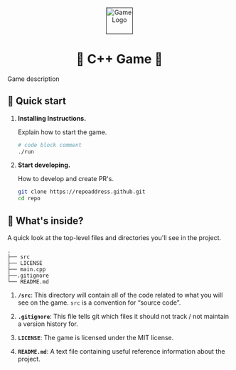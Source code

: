 ###
<p align="center">
  <a href="">
    <img alt="Game Logo" src="" width="60" />
  </a>
</p>
<h1 align="center">
  🤖 C++ Game 👾
</h1>

Game description

## 🚀 Quick start

1.  **Installing Instructions.**

    Explain how to start the game.

    ```sh
    # code block comment
    ./run
    ```

1.  **Start developing.**

    How to develop and create PR's.

    ```sh
    git clone https://repoaddress.github.git
    cd repo
    ```

## 🧐 What's inside?

A quick look at the top-level files and directories you'll see in the project.

    .
    ├── src
    ├── LICENSE
    ├── main.cpp
    ├──.gitignore
    └── README.md

1.  **`/src`**: This directory will contain all of the code related to what you will see on the game. `src` is a convention for “source code”.

2.  **`.gitignore`**: This file tells git which files it should not track / not maintain a version history for.

3.  **`LICENSE`**: The game is licensed under the MIT license.

4. **`README.md`**: A text file containing useful reference information about the project.
